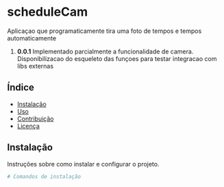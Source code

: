 # scheduleCam

Aplicaçao que programaticamente tira uma foto de tempos e tempos automaticamente

1. **0.0.1** Implementado parcialmente a funcionalidade de camera. <br>Disponibilizacao do esqueleto das funçoes para testar integracao com libs externas



## Índice
- [Instalação](#instalação)
- [Uso](#uso)
- [Contribuição](#contribuição)
- [Licença](#licença)

## Instalação
Instruções sobre como instalar e configurar o projeto.
```bash
# Comandos de instalação
